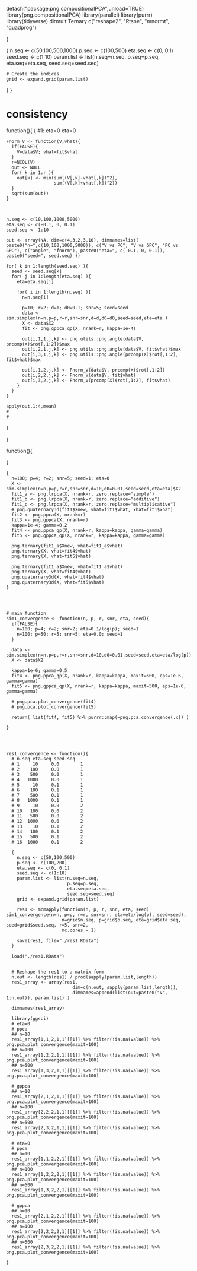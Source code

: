 
detach("package:png.compositionalPCA",unload=TRUE)
library(png.compositionalPCA)
library(parallel)
library(purrr)
library(tidyverse)
dirmult
Ternary
c("reshape2", "Rtsne", "mnormt", "quadprog")



{
  

  {
    n.seq <- c(50,100,500,1000)
    p.seq <- c(100,500)
    eta.seq <- c(0, 0.1)
    seed.seq <- c(1:10)
    param.list <- list(n.seq=n.seq,
                       p.seq=p.seq,
                       eta.seq=eta.seq,
                       seed.seq=seed.seq)

    # Create the indices
    grid <- expand.grid(param.list)
  }
}



# consistency
function(){
  {
    #1: eta=0
    eta=0

    Fnorm_V <- function(V,vhat){
      if(FALSE){
        V=data$V; vhat=fit$vhat
      }
      r=NCOL(V)
      out <- NULL
      for( k in 1:r ){
        out[k] <- min(sum((V[,k]-vhat[,k])^2),
                      sum((V[,k]+vhat[,k])^2))
      }
      sqrt(sum(out))
    }



    n.seq <- c(10,100,1000,5000)
    eta.seq <- c(-0.1, 0, 0.1)
    seed.seq <- 1:10

    out <- array(NA, dim=c(4,3,2,3,10), dimnames=list( paste0("n=",c(10,100,1000,5000)), c("V vs PC", "V vs GPC", "PC vs GPC"), c("angle", "fnorm"), paste0("eta=", c(-0.1, 0, 0.1)), paste0("seed=", seed.seq) ))

    for( k in 1:length(seed.seq) ){
      seed <- seed.seq[k]
      for( j in 1:length(eta.seq) ){
        eta=eta.seq[j]

        for( i in 1:length(n.seq) ){
          n=n.seq[i]

          p=10; r=2; d=1; d0=0.1; snr=5; seed=seed
          data <- sim.simplex(n=n,p=p,r=r,snr=snr,d=d,d0=d0,seed=seed,eta=eta )
          X <- data$X2
          fit <- png.gppca_qp(X, nrank=r, kappa=1e-4)

          out[i,1,1,j,k] <- png.utils::png.angle(data$V, prcomp(X)$rot[,1:2])$max
          out[i,2,1,j,k] <- png.utils::png.angle(data$V, fit$vhat)$max
          out[i,3,1,j,k] <- png.utils::png.angle(prcomp(X)$rot[,1:2], fit$vhat)$max

          out[i,1,2,j,k] <- Fnorm_V(data$V, prcomp(X)$rot[,1:2])
          out[i,2,2,j,k] <- Fnorm_V(data$V, fit$vhat)
          out[i,3,2,j,k] <- Fnorm_V(prcomp(X)$rot[,1:2], fit$vhat)
        }
      }
    }

    apply(out,1:4,mean)
    #
    #

  }

}








function(){

  {


    {
      n=100; p=4; r=2; snr=5; seed=1; eta=0
      X <- sim.simplex(n=n,p=p,r=r,snr=snr,d=10,d0=0.01,seed=seed,eta=eta)$X2
      fit1_a <- png.lrpca(X, nrank=r, zero.replace="simple")
      fit1_b <- png.lrpca(X, nrank=r, zero.replace="additive")
      fit1_c <- png.lrpca(X, nrank=r, zero.replace="multiplicative")
      # png.quaternary3d(fit1$Xnew, vhat=fit1$vhat, xhat=fit1$xhat)
      fit2 <- png.ppca(X, nrank=r)
      fit3 <- png.gppca(X, nrank=r)
      kappa=1e-4; gamma=0.2
      fit4 <- png.ppca_qp(X, nrank=r, kappa=kappa, gamma=gamma)
      fit5 <- png.gppca_qp(X, nrank=r, kappa=kappa, gamma=gamma)

      png.ternary(fit1_a$Xnew, vhat=fit1_a$vhat)
      png.ternary(X, vhat=fit4$vhat)
      png.ternary(X, vhat=fit5$vhat)

      png.ternary(fit1_a$Xnew, vhat=fit1_a$vhat)
      png.ternary(X, vhat=fit4$vhat)
      png.quaternary3d(X, vhat=fit4$vhat)
      png.quaternary3d(X, vhat=fit5$vhat)
    }




    # main function
    sim1_convergence <- function(n, p, r, snr, eta, seed){
      if(FALSE){
        n=100; p=4; r=2; snr=2; eta=0.1/log(p); seed=1
        n=100; p=50; r=5; snr=5; eta=0.0; seed=1
      }

      data <- sim.simplex(n=n,p=p,r=r,snr=snr,d=10,d0=0.01,seed=seed,eta=eta/log(p))
      X <- data$X2

      kappa=1e-6; gamma=0.5
      fit4 <- png.ppca_qp(X, nrank=r, kappa=kappa, maxit=500, eps=1e-6, gamma=gamma)
      fit5 <- png.gppca_qp(X, nrank=r, kappa=kappa, maxit=500, eps=1e-6, gamma=gamma)

      # png.pca.plot_convergence(fit4)
      # png.pca.plot_convergence(fit5)

      return( list(fit4, fit5) %>% purrr::map(~png.pca.convergence(.x)) )

    }




    res1_convergence <- function(){
      # n.seq eta.seq seed.seq
      # 1     10     0.0        1
      # 2    100     0.0        1
      # 3    500     0.0        1
      # 4   1000     0.0        1
      # 5     10     0.1        1
      # 6    100     0.1        1
      # 7    500     0.1        1
      # 8   1000     0.1        1
      # 9     10     0.0        2
      # 10   100     0.0        2
      # 11   500     0.0        2
      # 12  1000     0.0        2
      # 13    10     0.1        2
      # 14   100     0.1        2
      # 15   500     0.1        2
      # 16  1000     0.1        2

      {
        n.seq <- c(50,100,500)
        p.seq <- c(100,200)
        eta.seq <- c(0, 0.1)
        seed.seq <- c(1:10)
        param.list <- list(n.seq=n.seq,
                           p.seq=p.seq,
                           eta.seq=eta.seq,
                           seed.seq=seed.seq)
        grid <- expand.grid(param.list)

        res1 <- mcmapply(function(n, p, r, snr, eta, seed) sim1_convergence(n=n, p=p, r=r, snr=snr, eta=eta/log(p), seed=seed),
                         n=grid$n.seq, p=grid$p.seq, eta=grid$eta.seq, seed=grid$seed.seq, r=5, snr=2,
                         mc.cores = 1)

        save(res1, file="./res1.RData")
      }

      load("./res1.RData")


      # Reshape the res1 to a matrix form
      n.out <- length(res1) / prod(sapply(param.list,length))
      res1_array <- array(res1,
                             dim=c(n.out, sapply(param.list,length)),
                             dimnames=append(list(out=paste0("V", 1:n.out)), param.list) )

      dimnames(res1_array)

      library(ggsci)
      # eta=0
      # ppca
      ## n=10
      res1_array[1,1,2,1,1][[1]] %>% filter(!is.na(value)) %>% png.pca.plot_convergence(maxit=100)
      ## n=100
      res1_array[1,2,2,1,1][[1]] %>% filter(!is.na(value)) %>% png.pca.plot_convergence(maxit=100)
      ## n=500
      res1_array[1,3,2,1,1][[1]] %>% filter(!is.na(value)) %>% png.pca.plot_convergence(maxit=100)
      
      # gppca
      ## n=10
      res1_array[2,1,2,1,1][[1]] %>% filter(!is.na(value)) %>% png.pca.plot_convergence(maxit=100)
      ## n=100
      res1_array[2,2,2,1,1][[1]] %>% filter(!is.na(value)) %>% png.pca.plot_convergence(maxit=100)
      ## n=500
      res1_array[2,3,2,1,1][[1]] %>% filter(!is.na(value)) %>% png.pca.plot_convergence(maxit=100)
      
      # eta=0
      # ppca
      ## n=10
      res1_array[1,1,2,2,1][[1]] %>% filter(!is.na(value)) %>% png.pca.plot_convergence(maxit=100)
      ## n=100
      res1_array[1,2,2,2,1][[1]] %>% filter(!is.na(value)) %>% png.pca.plot_convergence(maxit=100)
      ## n=500
      res1_array[1,3,2,2,1][[1]] %>% filter(!is.na(value)) %>% png.pca.plot_convergence(maxit=100)
      
      # gppca
      ## n=10
      res1_array[2,1,2,2,1][[1]] %>% filter(!is.na(value)) %>% png.pca.plot_convergence(maxit=100)
      ## n=100
      res1_array[2,2,2,2,1][[1]] %>% filter(!is.na(value)) %>% png.pca.plot_convergence(maxit=100)
      ## n=500
      res1_array[2,3,2,2,1][[1]] %>% filter(!is.na(value)) %>% png.pca.plot_convergence(maxit=100)
      
    }




